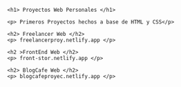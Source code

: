     <h1> Proyectos Web Personales </h1>

    <p> Primeros Proyectos hechos a base de HTML y CSS</p>

    <h2> Freelancer Web </h2>
    <p> freelancerproy.netlify.app </p>

    <h2 >FrontEnd Web </h2>
    <p> front-stor.netlify.app </p>

    <h2> BlogCafe Web </h2>
    <p> blogcafeproyec.netlify.app </p>
   
